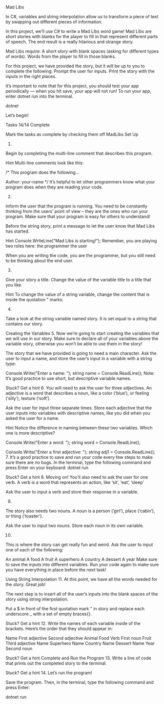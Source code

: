 Mad Libs

In C#, variables and string interpolation allow us to transform a piece of text by swapping out different pieces of information.

In this project, we’ll use C# to write a Mad Libs word game! Mad Libs are short stories with blanks for the player to fill in that represent different parts of speech. The end result is a really hilarious and strange story.

Mad Libs require: A short story with blank spaces (asking for different types of words). Words from the player to fill in those blanks.

For this project, we have provided the story, but it will be up to you to complete the following: Prompt the user for inputs. Print the story with the inputs in the right places.

It’s important to note that for this project, you should test your app periodically — when you hit save, your app will not run! To run your app, enter dotnet run into the terminal.

dotnet

Let’s begin!

Tasks
14/14 Complete

Mark the tasks as complete by checking them off
MadLibs Set Up

1.
Begin by completing the multi-line comment that describes this program.


Hint
Multi-line comments look like this:

/*
This program does
the following...
 
Author: your-name
*/
It’s helpful to let other programmers know what your program does when they are reading your code.

2.
Inform the user that the program is running. You need to be constantly thinking from the users’ point of view – they are the ones who run your program. Make sure that your program is easy for others to understand!

Before the string story, print a message to let the user know that Mad Libs has started.


Hint
Console.WriteLine("Mad Libs is starting!");
Remember, you are playing two roles here: the programmer the user

When you are writing the code, you are the programmer, but you still need to be thinking about the end user.

3.
Give your story a title. Change the value of the variable title to a title that you like.


Hint
To change the value of a string variable, change the content that is inside the quotation " marks.

4.
Take a look at the string variable named story. It is set equal to a string that contains our story.

Creating the Variables
5.
Now we’re going to start creating the variables that we will use in our story. Make sure to declare all of your variables above the variable story, otherwise you won’t be able to use them in the story!

The story that we have provided is going to need a main character. Ask the user to input a name, and store the user’s input in a variable with a string type:

Console.Write("Enter a name: ");
string name = Console.ReadLine();
Note: It’s good practice to use short, but descriptive variable names.


Stuck? Get a hint
6.
You will need to ask the user for three adjectives. An adjective is a word that describes a noun, like a color (‘blue’), or feeling (‘silly’), texture (‘soft’).

Ask the user for input three separate times. Store each adjective that the user inputs into variables with descriptive names, like you did when you asked the user for a name.


Hint
Notice the difference in naming between these two variables. Which one is more descriptive?

Console.Write("Enter a word: ");
string word = Console.ReadLine();
 
Console.Write("Enter a first adjective: ");
string adj1 = Console.ReadLine();
7.
It’s a good practice to save and run your code every few steps to make sure there are no bugs. In the terminal, type the following command and press Enter on your keyboard: dotnet run


Stuck? Get a hint
8.
Moving on! You’ll also need to ask the user for one verb. A verb is a word that represents an action, like ‘sit’, ‘eat’, ‘sleep’

Ask the user to input a verb and store their response in a variable.

9.
The story also needs two nouns. A noun is a person (‘girl’), place (‘cabin’), or thing (‘toaster’).

Ask the user to input two nouns. Store each noun in its own variable.

10.
This is where the story can get really fun and weird. Ask the user to input one of each of the following:

An animal
A food
A fruit
A superhero
A country
A dessert
A year
Make sure to save the inputs into different variables. Run your code again to make sure you have everything in place before the next task!

Using String Interpolation
11.
At this point, we have all the words needed for the story. Great job!

The next step is to insert all of the user’s inputs into the blank spaces of the story using string interpolation.

Put a $ in front of the first quotation mark " in story and replace each underscore _ with a set of empty braces{}.


Stuck? Get a hint
12.
Write the names of each variable inside of the brackets. Here’s the order that they should appear in:

Name
First adjective
Second adjective
Animal
Food
Verb
First noun
Fruit
Third adjective
Name
Superhero
Name
Country
Name
Dessert
Name
Year
Second noun

Stuck? Get a hint
Complete and Run the Program
13.
Write a line of code that prints out the completed story to the terminal.


Stuck? Get a hint
14.
Let’s run the program!

Save the program. Then, in the terminal, type the following command and press Enter:

dotnet run